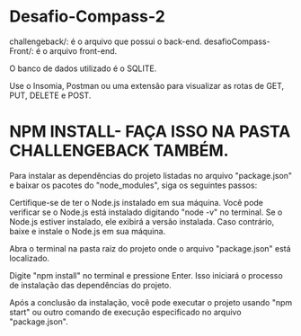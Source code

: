 # Desafio-Compass-2
challengeback/: é o arquivo que possui o back-end.
desafioCompass-Front/: é o arquivo front-end.

O banco de dados utilizado é o SQLITE. 

Use o Insomia, Postman ou uma extensão para visualizar as rotas de GET, PUT, DELETE e POST.
# NPM INSTALL- FAÇA ISSO NA PASTA CHALLENGEBACK TAMBÉM.

Para instalar as dependências do projeto listadas no arquivo "package.json" e baixar os pacotes do "node_modules", siga os seguintes passos:

Certifique-se de ter o Node.js instalado em sua máquina. Você pode verificar se o Node.js está instalado digitando "node -v" no terminal. Se o Node.js estiver instalado, ele exibirá a versão instalada. Caso contrário, baixe e instale o Node.js em sua máquina.

Abra o terminal na pasta raiz do projeto onde o arquivo "package.json" está localizado.

Digite "npm install" no terminal e pressione Enter. Isso iniciará o processo de instalação das dependências do projeto.

Após a conclusão da instalação, você pode executar o projeto usando "npm start" ou outro comando de execução especificado no arquivo "package.json".

